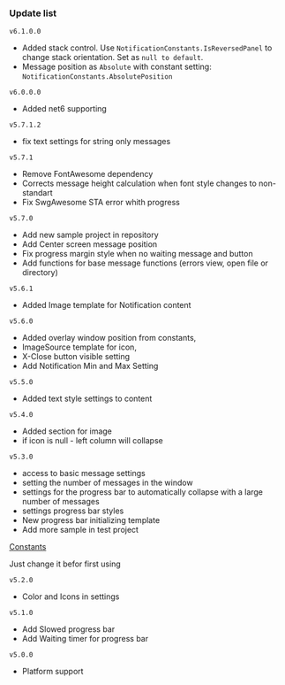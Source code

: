 ### Update list
`v6.1.0.0`
*  Added stack control. Use `NotificationConstants.IsReversedPanel` to change stack orientation. Set as `null to default`.
* Message position as `Absolute` with constant setting: `NotificationConstants.AbsolutePosition`

`v6.0.0.0`
* Added net6 supporting

`v5.7.1.2`
* fix text settings for string only messages

`v5.7.1`
* Remove FontAwesome dependency
* Corrects message height calculation when font style changes to non-standart
* Fix SwgAwesome STA error whith progress
  
`v5.7.0`
* Add new sample project in repository
* Add Center screen message position
* Fix progress margin style when no waiting message and button
* Add functions for base message functions (errors view, open file or directory)

  
`v5.6.1`
* Added Image template for Notification content
  
`v5.6.0`
* Added overlay window position from constants,
* ImageSource template for icon,
* X-Close button visible setting
* Add Notification Min and Max Setting

`v5.5.0`
* Added text style settings to content

`v5.4.0`
* Added section for image
* if icon is null - left column will collapse

`v5.3.0`
* access to basic message settings
* setting the number of messages in the window
* settings for the progress bar  to automatically collapse with a large number of messages
* settings progress bar styles
* New progress bar initializing template
* Add more sample in test project

[Constants](https://github.com/Platonenkov/Notification.Wpf/blob/dev/Notification.Wpf/Constants/NotificationConstants.cs)

Just change it befor first using

`v5.2.0`
* Color and Icons in settings

`v5.1.0`
* Add Slowed progress bar
* Add Waiting timer for progress bar

`v5.0.0`
* Platform support

